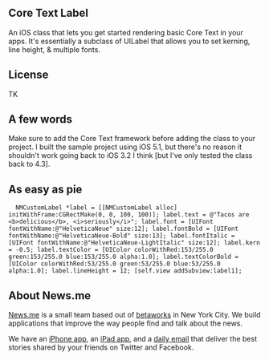 ## Core Text Label 
An iOS class that lets you get started rendering basic Core Text in your apps. It's essentially a subclass of UILabel that allows you to set kerning, line height, & multiple fonts.

## License
TK

## A few words
Make sure to add the Core Text framework before adding the class to your project.
I built the sample project using iOS 5.1, but there's no reason it shouldn't work going back to iOS 3.2 I think [but I've only tested the class back to 4.3].

## As easy as pie
`	NMCustomLabel *label = [[NMCustomLabel alloc] initWithFrame:CGRectMake(0, 0, 100, 100)];
	label.text = @"Tacos are <b>delicious</b>, <i>seriously</i>";
	label.font = [UIFont fontWithName:@"HelveticaNeue" size:12];
	label.fontBold = [UIFont fontWithName:@"HelveticaNeue-Bold" size:13];
	label.fontItalic = [UIFont fontWithName:@"HelveticaNeue-LightItalic" size:12];
	label.kern = -0.5;
	label.textColor = [UIColor colorWithRed:153/255.0 green:153/255.0 blue:153/255.0 alpha:1.0];
	label.textColorBold = [UIColor colorWithRed:53/255.0 green:53/255.0 blue:53/255.0 alpha:1.0];
	label.lineHeight = 12;
	[self.view addSubview:label1];
`

## About News.me
[News.me](http://News.me/) is a small team based out of [betaworks](http://betaworks.com/) in New York City. We build applications that improve the way people find and talk about the news.

We have an [iPhone app](http://news.me/iphone-download?source=about), an [iPad app](http://news.me/ipad-download?source=about), and a [daily email](http://www.news.me/#email-signup) that deliver the best stories shared by your friends on Twitter and Facebook.